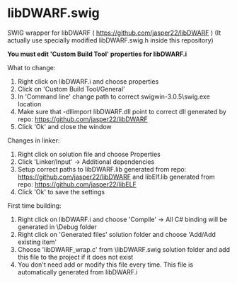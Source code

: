 # libDWARF.swig
SWIG wrapper for libDWARF ( https://github.com/jasper22/libDWARF )
(It actually use specially modified libDWARF.swig.h inside this repository)

**You must edit 'Custom Build Tool' properties for libDWARF.i**

What to change:
  1. Right click on libDWARF.i and choose properties
  2. Click on 'Custom Build Tool/General' 
  3. In 'Command line' change path to correct swigwin-3.0.5\swig.exe location
  4. Make sure that -dllimport libDWARF.dll point to correct dll generated by repo: https://github.com/jasper22/libDWARF
  5. Click 'Ok' and close the window

Changes in linker:
   1. Right click on solution file and choose Properties
   2. Click 'Linker/Input' -> Additional dependencies 
   3. Setup correct paths to libDWARF.lib generated from repo: https://github.com/jasper22/libDWARF and libElf.lib generated from repo: https://github.com/jasper22/libELF
   4. Click 'Ok' to save the settings

First time building:
   1. Right click on libDWARF.i and choose 'Compile' -> All C# binding will be generated in \Debug folder
   2. Right click on 'Generated files' solution folder and choose 'Add/Add existing item'
   3. Choose 'libDWARF_wrap.c' from \libDWARF.swig solution folder and add this file to the project if it does not exist
   4. You don't need add or modify this file every time. This file is automatically generated from libDWARF.i

